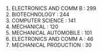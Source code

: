 1. ELECTRONICS AND COMM B :      299
2. BIOTECHNOLOGY :                          244
3. COMPUTER SCIENCE :                     141
4. MECHANICAL :                                 120
5. MECHANICAL AUTOMOBILE :        101
6. ELECTRONICS AND COMM A :       46
7. MECHANICAL PRODUCTION :        30

